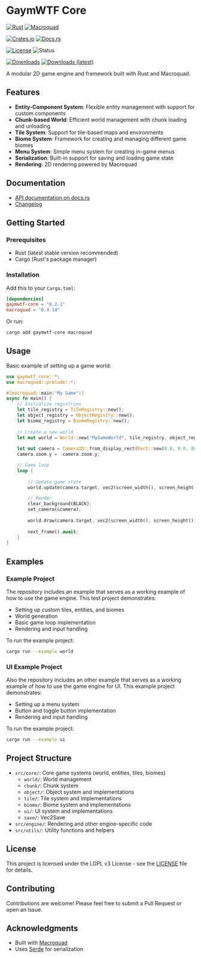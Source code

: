 # GaymWTF Core

[![Rust](https://img.shields.io/badge/rust-stable-orange.svg)](https://www.rust-lang.org/)
[![Macroquad](https://img.shields.io/badge/macroquad-0.4.x-blue)](https://github.com/not-fl3/macroquad)

[![Crates.io](https://img.shields.io/crates/v/gaymwtf-core)](https://crates.io/crates/gaymwtf-core)
[![Docs.rs](https://img.shields.io/docsrs/gaymwtf-core)](https://docs.rs/gaymwtf-core)

[![License](https://img.shields.io/badge/License-LGPLv3-blue.svg)](LICENSE)
![Status](https://img.shields.io/badge/status-active-brightgreen)

[![Downloads](https://img.shields.io/crates/d/gaymwtf-core)](https://crates.io/crates/gaymwtf-core)
[![Downloads (latest)](https://img.shields.io/crates/dv/gaymwtf-core)](https://crates.io/crates/gaymwtf-core)

A modular 2D game engine and framework built with Rust and Macroquad.

## Features

- **Entity-Component System**: Flexible entity management with support for custom components
- **Chunk-based World**: Efficient world management with chunk loading and unloading
- **Tile System**: Support for tile-based maps and environments
- **Biome System**: Framework for creating and managing different game biomes
- **Menu System**: Simple menu system for creating in-game menus
- **Serialization**: Built-in support for saving and loading game state
- **Rendering**: 2D rendering powered by Macroquad

## Documentation

- [API documentation on docs.rs](https://docs.rs/gaymwtf-core)
- [Changelog](CHANGELOG.md)

## Getting Started

### Prerequisites

- Rust (latest stable version recommended)
- Cargo (Rust's package manager)

### Installation

Add this to your `Cargo.toml`:

```toml
[dependencies]
gaymwtf-core = "0.2.1"
macroquad = "0.4.14"
```

Or run:

```bash
cargo add gaymwtf-core macroquad
```

## Usage

Basic example of setting up a game world:

```rust
use gaymwtf_core::*;
use macroquad::prelude::*;

#[macroquad::main("My Game")]
async fn main() {
    // Initialize registries
    let tile_registry = TileRegistry::new();
    let object_registry = ObjectRegistry::new();
    let biome_registry = BiomeRegistry::new();
    
    // Create a new world
    let mut world = World::new("MyGameWorld", tile_registry, object_registry, biome_registry);
    
    let mut camera = Camera2D::from_display_rect(Rect::new(0.0, 0.0, 800.0, 600.0));
    camera.zoom.y = -camera.zoom.y;

    // Game loop
    loop {
        
        // Update game state
        world.update(camera.target, vec2(screen_width(), screen_height()));

        // Render
        clear_background(BLACK);
        set_camera(&camera);
        
        world.draw(camera.target, vec2(screen_width(), screen_height()));
        
        next_frame().await;
    }
}
```

## Examples

### Example Project

The repository includes an example that serves as a working example of how to use the game engine. This test project demonstrates:

- Setting up custom tiles, entities, and biomes
- World generation
- Basic game loop implementation
- Rendering and input handling

To run the example project:

```bash
cargo run --example world
```

### UI Example Project

Also the repository includes an other example that serves as a working example of how to use the game engine for UI. This example project demonstrates:

- Setting up a menu system
- Button and toggle button implementation
- Rendering and input handling

To run the example project:

```bash
cargo run --example ui
```

## Project Structure

- `src/core/`: Core game systems (world, entities, tiles, biomes)
  - `world/`: World management
  - `chunk/`: Chunk system
  - `object/`: Object system and implementations
  - `tile/`: Tile system and implementations
  - `biome/`: Biome system and implementations
  - `ui/`: UI system and implementations
  - `save/`: Vec2Save
- `src/engine/`: Rendering and other engine-specific code
- `src/utils/`: Utility functions and helpers

## License

This project is licensed under the LGPL v3 License - see the [LICENSE](LICENSE) file for details.

## Contributing

Contributions are welcome! Please feel free to submit a Pull Request or open an Issue.

## Acknowledgments

- Built with [Macroquad](https://github.com/not-fl3/macroquad)
- Uses [Serde](https://serde.rs/) for serialization
